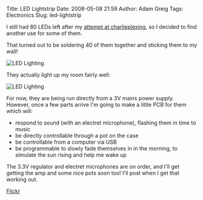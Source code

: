 Title: LED Lightstrip
Date: 2008-05-08 21:59
Author: Adam Greig
Tags: Electronics
Slug: led-lightstrip

I still had 80 LEDs left after my [attempt at charlieplexing][], so I
decided to find another use for some of them.

That turned out to be soldering 40 of them together and sticking them to
my wall!

![LED Lighting](https://static.flickr.com/2200/2462585032_774bb81f31.jpg)

They actually light up my room fairly well:

![LED Lighting](https://static.flickr.com/3248/2461754643_96ffc6e47c.jpg)

For now, they are being run directly from a 3V mains power supply.
However, once a few parts arrive I'm going to make a little PCB for them
which will:

-   respond to sound (with an electret microphone), flashing them in
    time to music
-   be directly controllable through a pot on the case
-   be controllable from a computer via USB
-   be programmable to slowly fade themselves in in the morning, to
    simulate the sun rising and help me wake up

The 3.3V regulator and electret microphones are on order, and I'll get
getting the amp and some nice pots soon too! I'll post when I get that
working out.

[Flickr](http://www.flickr.com/photos/7320302@N07/2461754643/)

  [attempt at charlieplexing]: http://negativeacknowledge.com/2008/05/08/20-leds-5-pins-charlieplexing/
